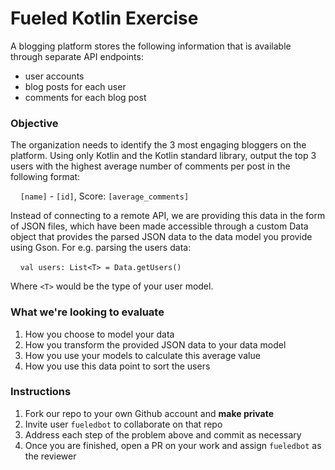 # Fueled Kotlin Exercise

A blogging platform stores the following information that is available through separate API endpoints:
+ user accounts
+ blog posts for each user
+ comments for each blog post

### Objective
The organization needs to identify the 3 most engaging bloggers on the platform. Using only Kotlin and the Kotlin standard library, output the top 3 users with the highest average number of comments per post in the following format:

&nbsp;&nbsp;&nbsp; `[name]` - `[id]`, Score: `[average_comments]`

Instead of connecting to a remote API, we are providing this data in the form of JSON files, which have been made accessible through a custom Data object that provides the parsed JSON data to the data model you provide using Gson. For e.g. parsing the users data:

&nbsp;&nbsp;&nbsp; ```val users: List<T> = Data.getUsers()```

Where `<T>` would be the type of your user model.


### What we're looking to evaluate
1. How you choose to model your data
2. How you transform the provided JSON data to your data model
3. How you use your models to calculate this average value
4. How you use this data point to sort the users

### Instructions
1. Fork our repo to your own Github account and **make private**
2. Invite user `fueledbot` to collaborate on that repo
3. Address each step of the problem above and commit as necessary
4. Once you are finished, open a PR on your work and assign `fueledbot` as the reviewer
